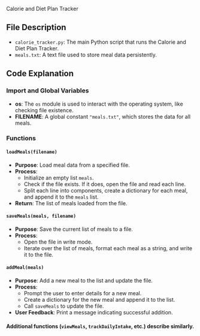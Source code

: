 Calorie and Diet Plan Tracker

## File Description
- `calorie_tracker.py`: The main Python script that runs the Calorie and Diet Plan Tracker.
- `meals.txt`: A text file used to store meal data persistently.

## Code Explanation
### Import and Global Variables
- **os**: The `os` module is used to interact with the operating system, like checking file existence.
- **FILENAME**: A global constant `"meals.txt"`, which stores the data for all meals.

### Functions
#### `loadMeals(filename)`
- **Purpose**: Load meal data from a specified file.
- **Process**:
  - Initialize an empty list `meals`.
  - Check if the file exists. If it does, open the file and read each line.
  - Split each line into components, create a dictionary for each meal, and append it to the `meals` list.
- **Return**: The list of meals loaded from the file.

#### `saveMeals(meals, filename)`
- **Purpose**: Save the current list of meals to a file.
- **Process**:
  - Open the file in write mode.
  - Iterate over the list of meals, format each meal as a string, and write it to the file.

#### `addMeal(meals)`
- **Purpose**: Add a new meal to the list and update the file.
- **Process**:
  - Prompt the user to enter details for a new meal.
  - Create a dictionary for the new meal and append it to the list.
  - Call `saveMeals` to update the file.
- **User Feedback**: Print a message indicating successful addition.

#### Additional functions (`viewMeals`, `trackDailyIntake`, etc.) describe similarly.


